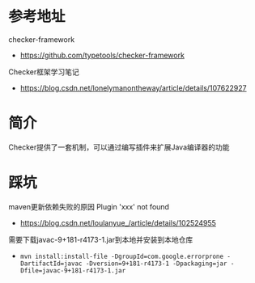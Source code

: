 # 参考地址
checker-framework
- https://github.com/typetools/checker-framework

Checker框架学习笔记
- https://blog.csdn.net/lonelymanontheway/article/details/107622927

# 简介
Checker提供了一套机制，可以通过编写插件来扩展Java编译器的功能

# 踩坑
maven更新依赖失败的原因 Plugin 'xxx' not found
- https://blog.csdn.net/loulanyue_/article/details/102524955

需要下载javac-9+181-r4173-1.jar到本地并安装到本地仓库
- `mvn install:install-file -DgroupId=com.google.errorprone -DartifactId=javac -Dversion=9+181-r4173-1 -Dpackaging=jar -Dfile=javac-9+181-r4173-1.jar`